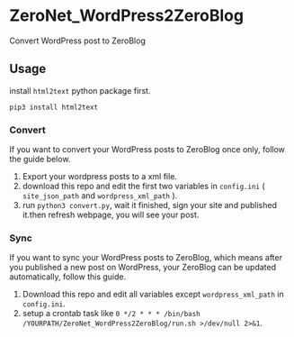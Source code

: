 
# ZeroNet_WordPress2ZeroBlog
Convert WordPress post to ZeroBlog

## Usage

install `html2text` python package first.

`pip3 install html2text`

### Convert

If you want to convert your WordPress posts to ZeroBlog once only, follow the guide below.
1. Export your wordpress posts to a xml file.
2. download this repo and edit the first two variables in `config.ini` ( `site_json_path` and  `wordpress_xml_path` ). 
3. run `python3 convert.py`, wait it finished, sign your site and published it.then refresh webpage, you will see your post.

### Sync

If you want to sync your WordPress posts to ZeroBlog, which means after you published a new post on WordPress, your ZeroBlog can be updated automatically, follow this guide.

1. Download this repo and edit all variables except `wordpress_xml_path` in `config.ini`.
2. setup a crontab task like `0 */2 * * * /bin/bash /YOURPATH/ZeroNet_WordPress2ZeroBlog/run.sh >/dev/null 2>&1`.
